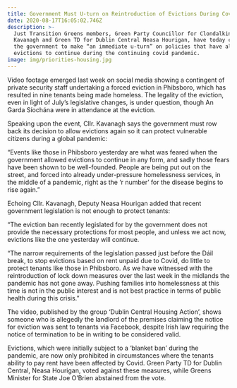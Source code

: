```yaml
---
title: Government Must U-turn on Reintroduction of Evictions During Covid
date: 2020-08-17T16:05:02.746Z
description: >-
  Just Transition Greens members, Green Party Councillor for Clondalkin Peter
  Kavanagh and Green TD for Dublin Central Neasa Hourigan, have today called on
  the government to make “an immediate u-turn” on policies that have allowed
  evictions to continue during the continuing covid pandemic.
image: img/priorities-housing.jpg
---
```

Video footage emerged last week on social media showing a contingent of private security staff undertaking a forced eviction in Phibsboro, which has resulted in nine tenants being made homeless. The legality of the eviction, even in light of July’s legislative changes, is under question, though An Garda Síochána were in attendance at the eviction.

Speaking upon the event, Cllr. Kavanagh says the government must row back its decision to allow evictions again so it can protect vulnerable citizens during a global pandemic:

“Events like those in Phibsboro yesterday are what was feared when the government allowed evictions to continue in any form, and sadly those fears have been shown to be well-founded. People are being put out on the street, and forced into already under-pressure homelessness services, in the middle of a pandemic, right as the ‘r number’ for the disease begins to rise again.”

Echoing Cllr. Kavanagh, Deputy Neasa Hourigan added that recent government legislation is not enough to protect tenants:

“The eviction ban recently legislated for by the government does not provide the necessary protections for most people, and unless we act now, evictions like the one yesterday will continue.

“The narrow requirements of the legislation passed just before the Dáil break, to stop evictions based on rent unpaid due to Covid, do little to protect tenants like those in Phibsboro. As we have witnessed with the reintroduction of lock down measures over the last week in the midlands the pandemic has not gone away. Pushing families into homelessness at this time is not in the public interest and is not best practice in terms of public health during this crisis.”

The video, published by the group ‘Dublin Central Housing Action’, shows someone who is allegedly the landlord of the premises claiming the notice for eviction was sent to tenants via Facebook, despite Irish law requiring the notice of termination to be in writing to be considered valid.

Evictions, which were initially subject to a ‘blanket ban’ during the pandemic, are now only prohibited in circumstances where the tenants ability to pay rent have been affected by Covid. Green Party TD for Dublin Central, Neasa Hourigan, voted against these measures, while Greens Minister for State Joe O’Brien abstained from the vote.
